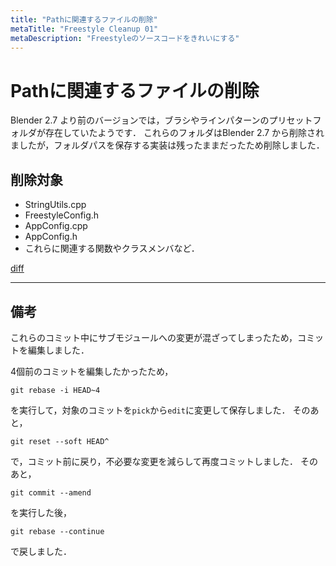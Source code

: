 ```yaml
---
title: "Pathに関連するファイルの削除"
metaTitle: "Freestyle Cleanup 01"
metaDescription: "Freestyleのソースコードをきれいにする"
---
```


# Pathに関連するファイルの削除

Blender 2.7 より前のバージョンでは，ブラシやラインパターンのプリセットフォルダが存在していたようです．
これらのフォルダはBlender 2.7 から削除されましたが，フォルダパスを保存する実装は残ったままだったため削除しました．

## 削除対象
* StringUtils.cpp
* FreestyleConfig.h
* AppConfig.cpp
* AppConfig.h
* これらに関連する関数やクラスメンバなど．

[diff](https://gist.github.com/hzuika/533701bf2e2bac57222644ac503acaf9)

---

## 備考

これらのコミット中にサブモジュールへの変更が混ざってしまったため，コミットを編集しました．

4個前のコミットを編集したかったため，
```
git rebase -i HEAD~4
```
を実行して，対象のコミットを`pick`から`edit`に変更して保存しました．
そのあと，
```
git reset --soft HEAD^
```
で，コミット前に戻り，不必要な変更を減らして再度コミットしました．
そのあと，
```
git commit --amend
```
を実行した後，
```
git rebase --continue
```
で戻しました．

